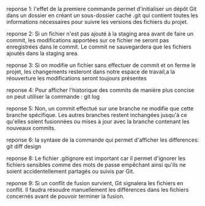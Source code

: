 reponse 1: l'effet de la premiere commande permet d'initialiser un dépôt Git dans un dossier en créant un sous-dossier caché .git qui contient toutes les informations nécessaires pour suivre les versions des fichiers du projet.

reponse 2:  Si un fichier n'est pas ajouté à la staging area  avant de faire un commit, les modifications apportées sur ce fichier ne seront pas enregistrées dans le commit. Le commit ne sauvegardera que les fichiers ajoutés dans la staging area.

reponse 3: Si on modifie un fichier sans effectuer de commit et on  ferme le projet, les changements resteront dans notre espace de travail,a la réouverture les modifications seront toujours présentes

reponse 4: Pour afficher l'historique des commits de manière plus concise on peut utiliser la commande : git log 

reponse 5: Non, un commit effectué sur une branche ne modifie que cette branche spécifique. Les autres branches restent inchangées jusqu'à ce qu'elles soient  fusionnées ou mises à jour avec la branche contenant les nouveaux commits.

reponse 6: la syntaxe de la commande qui permet d'afficher les differences: git diff design

reponse 8: Le fichier .gitignore est important car il permet d'ignorer les fichiers sensibles comme des mots de passe empêchant ainsi qu'ils ne soient accidentellement partagés ou suivis par Git.

reponse 9: Si un conflit de fusion survient, Git signalera les fichiers en conflit. Il faudra résoudre manuellement les différences dans les fichiers concernés avant de pouvoir terminer la fusion.



